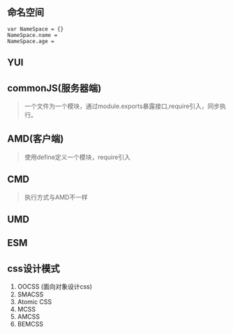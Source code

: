 ## 命名空间
```
var NameSpace = {}
NameSpace.name = 
NameSpace.age = 
```

## YUI 

## commonJS(服务器端)
> 一个文件为一个模块，通过module.exports暴露接口,require引入，同步执行。

## AMD(客户端)
> 使用define定义一个模块，require引入

## CMD
> 执行方式与AMD不一样

## UMD

## ESM


## css设计模式
1. OOCSS (面向对象设计css)
2. SMACSS
3. Atomic CSS
4. MCSS
5. AMCSS
6. BEMCSS